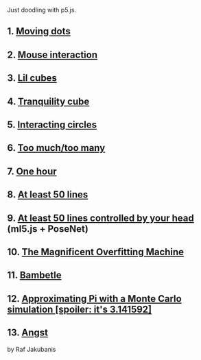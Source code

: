 Just doodling with p5.js.

## 1. [Moving dots](https://rafajak.github.io/p5.js-sketches/2018_08_05-moving_dots)
## 2. [Mouse interaction](https://rafajak.github.io/p5.js-sketches/2018_08_12-mouse_interaction)
## 3. [Lil cubes](https://rafajak.github.io/p5.js-sketches/2018_08_16-lil_cubes)
## 4. [Tranquility cube](https://rafajak.github.io/p5.js-sketches/2018_08_16-tranquility_cube)
## 5. [Interacting circles](https://rafajak.github.io/p5.js-sketches/2018_08_15-interacting-circles)
## 6. [Too much/too many](https://rafajak.github.io/p5.js-sketches/2018_09_23-toomuch)
## 7. [One hour](https://rafajak.github.io/p5.js-sketches/2018_09_25-one-hour)
## 8. [At least 50 lines](https://rafajak.github.io/p5.js-sketches/2018_10_12-at_least_50_lines)
## 9. [At least 50 lines controlled by your head](https://rafajak.github.io/p5.js-sketches/2018_10_12-50_move_your_head)  (ml5.js + PoseNet)
## 10. [The Magnificent Overfitting Machine](https://rafajak.github.io/p5.js-sketches/2018_10_21-THE_MAGNIFICENT_OVERFITTING_MACHINE)
## 11. [Bambetle](https://rafajak.github.io/p5.js-sketches/2018_11_01-Bambetle)
## 12. [Approximating Pi with a Monte Carlo simulation [spoiler: it's 3.141592]](https://rafajak.github.io/p5.js-sketches/2018_11_10-Approximating_Pi_with_a_Monte_Carlo_Simulation)
## 13. [Angst](https://rafajak.github.io/p5.js-sketches/2018_11_15-Angst)

by Raf Jakubanis
